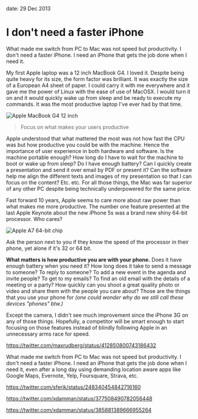 date: 29 Dec 2013

# I don't need a faster iPhone

What made me switch from PC to Mac was not speed but productivity. I don't need a faster iPhone. I need an iPhone that gets the job done when I need it.

My first Apple laptop was a 12 inch MacBook G4. I loved it. Despite being quite heavy for its size, the form factor was brilliant. It was exactly the size of a European A4 sheet of paper. I could carry it with me everywhere and it gave me the power of Linux with the ease of use of MacOSX. I would turn it on and it would quickly wake up from sleep and be ready to execute my commands. It was the most productive laptop I've ever had by that time.

![Apple MacBook G4 12 inch](http://cdn2.sbnation.com/products/large/5898/powerbook%20g4%2012%20inch.jpg)

> Focus on what makes your users productive

Apple understood that what mattered the most was not how fast the CPU was but how productive you could be with the machine. Hence the importance of user experience in both hardware and software. Is the machine portable enough? How long do I have to wait for the machine to boot or wake up from sleep? Do I have enough battery? Can I quickly create a presentation and send it over email by PDF or present it? Can the software help me align the different texts and images of my presentation so that I can focus on the content? Etc. etc. For all those things, the Mac was far superior of any other PC despite being technically underpowered for the same price.

Fast forward 10 years, Apple seems to care more about raw power than what makes me more productive. The number one feature presented at the last Apple Keynote about the new iPhone 5s was a brand new shiny 64-bit processor. Who cares? 

![Apple A7 64-bit chip](http://media.idownloadblog.com/wp-content/uploads/2013/09/Apple-September-2013-event-iPhone-5s-64-bit-slide-002.jpg)

Ask the person next to you if they know the speed of the processor in their phone, yet alone if it's 32 or 64 bit. 

**What matters is how productive you are with your phone.** Does it have enough battery when you need it? How long does it take to send a message to someone? To reply to someone? To add a new event in the agenda and invite people? To get to my emails? To find an old email with the details of a meeting or a party? How quickly can you shoot a great quality photo or video and share them with the people you care about? Those are the things that you use your phone for *(one could wonder why do we still call these devices "phones" btw.)* 

Except the camera, I didn't see much improvement since the iPhone 3G on any of those things. Hopefully, a competitor will be smart enough to start focusing on those features instead of blindly following Apple in an unnecessary arms race for speed. 

https://twitter.com/maxrudberg/status/412850800743186432

What made me switch from PC to Mac was not speed but productivity. I don't need a faster iPhone. I need an iPhone that gets the job done when I need it, even after a long day using demanding location aware apps like Google Maps, Evernote, Yelp, Foursquare, Strava, etc. 

https://twitter.com/sferik/status/248340454842716160

https://twitter.com/xdamman/status/377508490782056448

https://twitter.com/xdamman/status/385881389666955264
